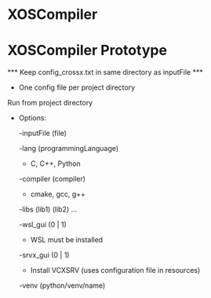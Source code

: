 # XOSCompiler

# XOSCompiler Prototype

*** Keep config_crossx.txt in same directory as inputFile *** 
* One config file per project directory

Run from project directory
* Options:
    
    -inputFile (file)

    -lang (programmingLanguage) 

    * C, C++, Python

    -compiler (compiler)
    
    * cmake, gcc, g++

    -libs (lib1) (lib2) ...

    -wsl_gui (0 | 1)
    
    * WSL must be installed
    
    -srvx_gui (0 | 1)
    
    * Install VCXSRV (uses configuration file in resources)
    
    -venv (python/venv/name)
